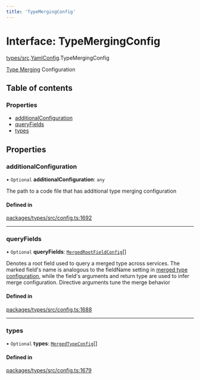 ```yaml
---
title: 'TypeMergingConfig'
---
```


# Interface: TypeMergingConfig

[types/src](../modules/types_src).[YamlConfig](../modules/types_src.YamlConfig).TypeMergingConfig

[Type Merging](https://www.graphql-tools.com/docs/stitch-type-merging) Configuration

## Table of contents

### Properties

- [additionalConfiguration](types_src.YamlConfig.TypeMergingConfig#additionalconfiguration)
- [queryFields](types_src.YamlConfig.TypeMergingConfig#queryfields)
- [types](types_src.YamlConfig.TypeMergingConfig#types)

## Properties

### additionalConfiguration

• `Optional` **additionalConfiguration**: `any`

The path to a code file that has additional type merging configuration

#### Defined in

[packages/types/src/config.ts:1692](https://github.com/Urigo/graphql-mesh/blob/master/packages/types/src/config.ts#L1692)

___

### queryFields

• `Optional` **queryFields**: [`MergedRootFieldConfig`](types_src.YamlConfig.MergedRootFieldConfig)[]

Denotes a root field used to query a merged type across services.
The marked field's name is analogous
to the fieldName setting in
[merged type configuration](https://www.graphql-tools.com/docs/stitch-type-merging#basic-example),
while the field's arguments and return type are used to infer merge configuration.
Directive arguments tune the merge behavior

#### Defined in

[packages/types/src/config.ts:1688](https://github.com/Urigo/graphql-mesh/blob/master/packages/types/src/config.ts#L1688)

___

### types

• `Optional` **types**: [`MergedTypeConfig`](types_src.YamlConfig.MergedTypeConfig)[]

#### Defined in

[packages/types/src/config.ts:1679](https://github.com/Urigo/graphql-mesh/blob/master/packages/types/src/config.ts#L1679)
